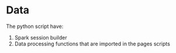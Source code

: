 # Data

The python script have:
1. Spark session builder
2. Data processing functions that are imported in the pages scripts
